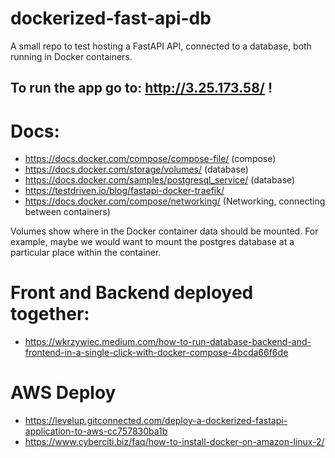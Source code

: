# dockerized-fast-api-db
A small repo to test hosting a FastAPI API, connected to a database, both running in Docker containers.

## To run the app go to: http://3.25.173.58/ !

# Docs:
- https://docs.docker.com/compose/compose-file/ (compose)
- https://docs.docker.com/storage/volumes/ (database)
- https://docs.docker.com/samples/postgresql_service/ (database)
- https://testdriven.io/blog/fastapi-docker-traefik/
- https://docs.docker.com/compose/networking/ (Networking, connecting between containers)

Volumes show where in the Docker container data should be mounted. For example, maybe we would want to mount the postgres database at a particular place within the container.

# Front and Backend deployed together:
- https://wkrzywiec.medium.com/how-to-run-database-backend-and-frontend-in-a-single-click-with-docker-compose-4bcda66f6de

# AWS Deploy
- https://levelup.gitconnected.com/deploy-a-dockerized-fastapi-application-to-aws-cc757830ba1b
- https://www.cyberciti.biz/faq/how-to-install-docker-on-amazon-linux-2/